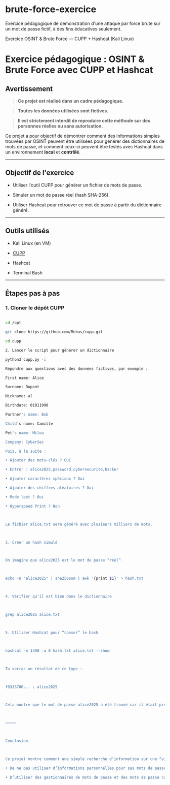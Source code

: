 # brute-force-exercice
Exercice pédagogique de démonstration d'une attaque par force brute sur un mot de passe fictif, à des fins éducatives seulement.

Exercice OSINT & Brute Force — CUPP + Hashcat (Kali Linux)


# Exercice pédagogique : OSINT & Brute Force avec CUPP et Hashcat


## **Avertissement**


> **Ce projet est réalisé dans un cadre pédagogique.**  

> **Toutes les données utilisées sont fictives.**  

> **Il est strictement interdit de reproduire cette méthode sur des personnes réelles ou sans autorisation.**


Ce projet a pour objectif de démontrer comment des informations simples trouvées par OSINT peuvent être utilisées pour générer des dictionnaires de mots de passe, et comment ceux-ci peuvent être testés avec Hashcat dans un environnement **local** et **contrôlé**.

---

## **Objectif de l'exercice**


- Utiliser l'outil CUPP pour générer un fichier de mots de passe.

- Simuler un mot de passe réel (hash SHA-256).

- Utiliser Hashcat pour retrouver ce mot de passe à partir du dictionnaire généré.

---

## **Outils utilisés**

- Kali Linux (en VM)

- [CUPP](https://github.com/Mebus/cupp)

- Hashcat

- Terminal Bash

---
## **Étapes pas à pas**

### **1. Cloner le dépôt CUPP**

```bash

cd /opt

git clone https://github.com/Mebus/cupp.git

cd cupp 

2. Lancer le script pour générer un dictionnaire

python3 cupp.py -i

Répondre aux questions avec des données fictives, par exemple :

First name: Alice

Surname: Dupont

Nickname: al

Birthdate: 01011990

Partner's name: Bob

Child's name: Camille

Pet's name: Milou

Company: CyberSec

Puis, à la suite :

• Ajouter des mots-clés ? Oui

• Entrer : alice2025,password,cybersecurite,hacker

• Ajouter caractères spéciaux ? Oui

• Ajouter des chiffres aléatoires ? Oui

• Mode leet ? Oui

• Hyperspeed Print ? Non



Le fichier alice.txt sera généré avec plusieurs milliers de mots.



3. Créer un hash simulé



On imagine que alice2025 est le mot de passe “réel”.



echo -n "alice2025" | sha256sum | awk '{print $1}' > hash.txt



4. Vérifier qu’il est bien dans le dictionnaire



grep alice2025 alice.txt



5. Utiliser Hashcat pour “casser” le hash



hashcat -m 1400 -a 0 hash.txt alice.txt --show



Tu verras un résultat de ce type :



f9335706... : alice2025



Cela montre que le mot de passe alice2025 a été trouvé car il était présent dans le dictionnaire généré.



⸻



Conclusion



Ce projet montre comment une simple recherche d’information sur une “victime” peut aider à générer des mots de passe très probables. C’est pourquoi il est important :

• De ne pas utiliser d’informations personnelles pour ses mots de passe.

• D’utiliser des gestionnaires de mots de passe et des mots de passe complexes.
